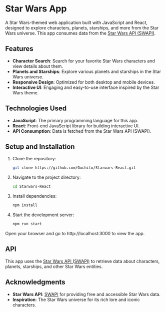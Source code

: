 # Star Wars App

A Star Wars-themed web application built with JavaScript and React, designed to explore characters, planets, starships, and more from the Star Wars universe. This app consumes data from the [Star Wars API (SWAPI)](https://swapi.dev/).

## Features

- **Character Search**: Search for your favorite Star Wars characters and view details about them.
- **Planets and Starships**: Explore various planets and starships in the Star Wars universe.
- **Responsive Design**: Optimized for both desktop and mobile devices.
- **Interactive UI**: Engaging and easy-to-use interface inspired by the Star Wars theme.

## Technologies Used

- **JavaScript**: The primary programming language for this app.
- **React**: Front-end JavaScript library for building interactive UI.
- **API Consumption**: Data is fetched from the Star Wars API (SWAPI).

## Setup and Installation

1. Clone the repository:
   ```bash
   git clone https://github.com/Guchito/Starwars-React.git
   ```
2. Navigate to the project directory:
    ```bash
    cd Starwars-React
    ```

3. Install dependencies:
    ```bash
    npm install
    ```
4. Start the development server:
    ```bash
    npm run start
    ```
Open your browser and go to http://localhost:3000 to view the app.

## API
This app uses the [Star Wars API (SWAPI)](https://swapi.dev/) to retrieve data about characters, planets, starships, and other Star Wars entities.


## Acknowledgments

- **Star Wars API**: [SWAPI](https://swapi.dev/) for providing free and accessible Star Wars data.
- **Inspiration**: The Star Wars universe for its rich lore and iconic characters.
